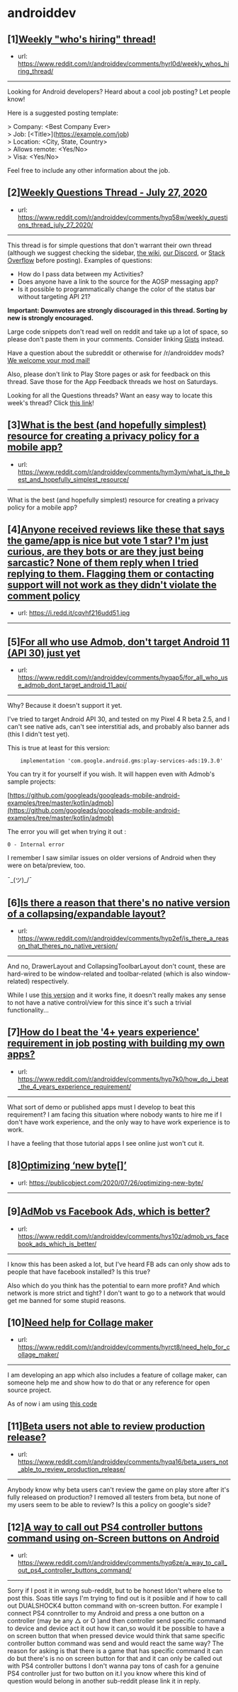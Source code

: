 # androiddev
## [1][Weekly "who's hiring" thread!](https://www.reddit.com/r/androiddev/comments/hyrl0d/weekly_whos_hiring_thread/)
- url: https://www.reddit.com/r/androiddev/comments/hyrl0d/weekly_whos_hiring_thread/
---
Looking for Android developers? Heard about a cool job posting? Let people know!

Here is a suggested posting template:

&gt; Company: &lt;Best Company Ever&gt;  
&gt; Job: [&lt;Title&gt;]\(https://example.com/job)  
&gt; Location: &lt;City, State, Country&gt;  
&gt; Allows remote: &lt;Yes/No&gt;  
&gt; Visa: &lt;Yes/No&gt;  

Feel free to include any other information about the job.
## [2][Weekly Questions Thread - July 27, 2020](https://www.reddit.com/r/androiddev/comments/hyq58w/weekly_questions_thread_july_27_2020/)
- url: https://www.reddit.com/r/androiddev/comments/hyq58w/weekly_questions_thread_july_27_2020/
---
This thread is for simple questions that don't warrant their own thread (although we suggest checking the sidebar, [the wiki](http://www.reddit.com/r/androiddev/wiki/), [our Discord](https://discord.gg/D2cNrqX), or [Stack Overflow](http://stackoverflow.com) before posting). Examples of questions:

* How do I pass data between my Activities?
* Does anyone have a link to the source for the AOSP messaging app?
* Is it possible to programmatically change the color of the status bar without targeting API 21?

**Important: Downvotes are strongly discouraged in this thread. Sorting by new is strongly encouraged.**

Large code snippets don't read well on reddit and take up a lot of space, so please don't paste them in your comments. Consider linking [Gists](https://gist.github.com) instead.

Have a question about the subreddit or otherwise for /r/androiddev mods? [We welcome your mod mail!](http://www.reddit.com/message/compose?to=%2Fr%2Fandroiddev)

Also, please don't link to Play Store pages or ask for feedback on this thread. Save those for the App Feedback threads we host on Saturdays.

Looking for all the Questions threads? Want an easy way to locate this week's thread? Click [this link](https://www.reddit.com/r/androiddev/search?q=title%3A%22questions+thread%22+author%3A%22AutoModerator%22&amp;restrict_sr=on&amp;sort=new&amp;t=all)!
## [3][What is the best (and hopefully simplest) resource for creating a privacy policy for a mobile app?](https://www.reddit.com/r/androiddev/comments/hym3ym/what_is_the_best_and_hopefully_simplest_resource/)
- url: https://www.reddit.com/r/androiddev/comments/hym3ym/what_is_the_best_and_hopefully_simplest_resource/
---
What is the best (and hopefully simplest) resource for creating a privacy policy for a mobile app?
## [4][Anyone received reviews like these that says the game/app is nice but vote 1 star? I'm just curious, are they bots or are they just being sarcastic? None of them reply when I tried replying to them. Flagging them or contacting support will not work as they didn't violate the comment policy](https://www.reddit.com/r/androiddev/comments/hyqcwl/anyone_received_reviews_like_these_that_says_the/)
- url: https://i.redd.it/cqvhf216udd51.jpg
---

## [5][For all who use Admob, don't target Android 11 (API 30) just yet](https://www.reddit.com/r/androiddev/comments/hyqap5/for_all_who_use_admob_dont_target_android_11_api/)
- url: https://www.reddit.com/r/androiddev/comments/hyqap5/for_all_who_use_admob_dont_target_android_11_api/
---
Why? Because it doesn't support it yet.

I've tried to target Android API 30, and tested on my Pixel 4 R beta 2.5, and I can't see native ads, can't see interstitial ads, and probably also banner ads (this I didn't test yet).

This is true at least for this version:

        implementation 'com.google.android.gms:play-services-ads:19.3.0'

You can try it for yourself if you wish. It will happen even with Admob's sample projects:

[https://github.com/googleads/googleads-mobile-android-examples/tree/master/kotlin/admob](https://github.com/googleads/googleads-mobile-android-examples/tree/master/kotlin/admob)

The error you will get when trying it out :

    0 - Internal error

I remember I saw similar issues on older versions of Android when they were on beta/preview, too.

 ¯\_(ツ)_/¯ 
## [6][Is there a reason that there's no native version of a collapsing/expandable layout?](https://www.reddit.com/r/androiddev/comments/hyp2ef/is_there_a_reason_that_theres_no_native_version/)
- url: https://www.reddit.com/r/androiddev/comments/hyp2ef/is_there_a_reason_that_theres_no_native_version/
---
And no, DrawerLayout and CollapsingToolbarLayout don't count, these are hard-wired to be window-related and toolbar-related (which is also window-related) respectively.

While I use [this version](https://github.com/cachapa/ExpandableLayout) and it works fine, it doesn't really makes any sense to not have a native control/view for this since it's such a trivial functionality...
## [7][How do I beat the '4+ years experience' requirement in job posting with building my own apps?](https://www.reddit.com/r/androiddev/comments/hyp7k0/how_do_i_beat_the_4_years_experience_requirement/)
- url: https://www.reddit.com/r/androiddev/comments/hyp7k0/how_do_i_beat_the_4_years_experience_requirement/
---
What sort of demo or published apps must I develop to beat this requirement? I am facing this situation where nobody wants to hire me if I don't have work experience, and the only way to have work experience is to work. 

I have a feeling that those tutorial apps I see online just won't cut it.
## [8][Optimizing ‘new byte[]’](https://www.reddit.com/r/androiddev/comments/hycbw4/optimizing_new_byte/)
- url: https://publicobject.com/2020/07/26/optimizing-new-byte/
---

## [9][AdMob vs Facebook Ads, which is better?](https://www.reddit.com/r/androiddev/comments/hys10z/admob_vs_facebook_ads_which_is_better/)
- url: https://www.reddit.com/r/androiddev/comments/hys10z/admob_vs_facebook_ads_which_is_better/
---
I know this has been asked a lot, but I've heard FB ads can only show ads to people that have facebook installed? Is this true? 

Also which do you think has the potential to earn more profit? And which network is more strict and tight? I don't want to go to a network that would get me banned for some stupid reasons.
## [10][Need help for Collage maker](https://www.reddit.com/r/androiddev/comments/hyrct8/need_help_for_collage_maker/)
- url: https://www.reddit.com/r/androiddev/comments/hyrct8/need_help_for_collage_maker/
---
I am developing an app which also includes a feature of collage maker, can someone help me and show how to do that or any reference for open source project.

As of now i am using [this code](https://github.com/Azoft/CollageMaker-Android)
## [11][Beta users not able to review production release?](https://www.reddit.com/r/androiddev/comments/hyqa16/beta_users_not_able_to_review_production_release/)
- url: https://www.reddit.com/r/androiddev/comments/hyqa16/beta_users_not_able_to_review_production_release/
---
Anybody know why beta users can't review the game on play store after it's fully released on production? I removed all testers from beta, but none of my users seem to be able to review? Is this a policy on google's side?
## [12][A way to call out PS4 controller buttons command using on-Screen buttons on Android](https://www.reddit.com/r/androiddev/comments/hyq6ze/a_way_to_call_out_ps4_controller_buttons_command/)
- url: https://www.reddit.com/r/androiddev/comments/hyq6ze/a_way_to_call_out_ps4_controller_buttons_command/
---
Sorry if I post it in wrong sub-reddit, but to be honest Idon't where else to post this. Soas title says I'm trying to find out is it posiible and if how to call out DUALSHOCK4 button command with on-screen button. For example I connect PS4 conntroller to my Android and press a one button on a controller (may be any △ or O )and then controller send specific command to device and device act it out how it can,so would it be possible to have a on screen button that when pressed device would think that same specific controller button command was send and would react the same way? The reason for asking is that there is a game that has specific command it can do but there's is no on screen button for that and it can only be called out with PS4 controller buttons I don't wanna pay tons of cash for a genuine PS4 controller just for two button on it.I you know where this kind of question would belong in another sub-reddit please link it in reply.
